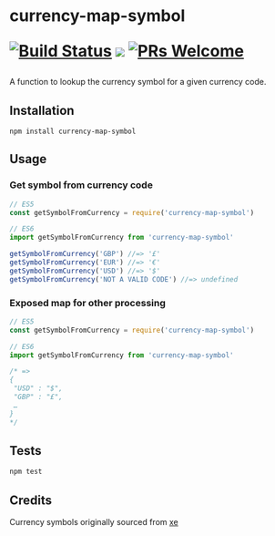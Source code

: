 <h1 align="left">
  currency-map-symbol
  
  [![Build Status](https://travis-ci.org/ZakZubair/currency-map-symbol.svg?branch=master)](https://travis-ci.org/ZakZubair/currency-map-symbol)
  ![](https://img.shields.io/badge/licence-MIT-blue.svg?style=flat-square)
  [![PRs Welcome](https://img.shields.io/badge/PRs-welcome-brightgreen.svg?style=flat-square)](http://makeapullrequest.com)
</h1>

A function to lookup the currency symbol for a given currency code.

## Installation

    npm install currency-map-symbol

## Usage

### Get symbol from currency code
```js
// ES5
const getSymbolFromCurrency = require('currency-map-symbol')

// ES6
import getSymbolFromCurrency from 'currency-map-symbol'

getSymbolFromCurrency('GBP') //=> '£'
getSymbolFromCurrency('EUR') //=> '€'
getSymbolFromCurrency('USD') //=> '$'
getSymbolFromCurrency('NOT A VALID CODE') //=> undefined
```

### Exposed map for other processing
```js
// ES5
const getSymbolFromCurrency = require('currency-map-symbol')

// ES6
import getSymbolFromCurrency from 'currency-map-symbol'

/* =>
{
 "USD" : "$",
 "GBP" : "£",
 …
}
*/
```

## Tests
```bash
npm test
```

## Credits

Currency symbols originally sourced from [xe](http://www.xe.com/symbols.php)
